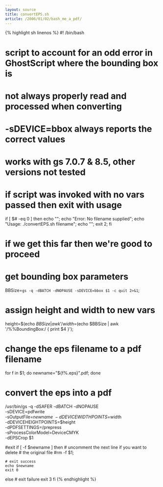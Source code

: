 ```yaml
---
layout: source
title: convertEPS.sh
article: /2006/01/02/bash_me_a_pdf/
---
```


{% highlight sh linenos %}
#! /bin/bash
# script to account for an odd error in GhostScript where the bounding box is 
# not always properly read and processed when converting
# -sDEVICE=bbox always reports the correct values
# works with gs 7.0.7 & 8.5, other versions not tested

# if script was invoked with no vars passed then exit with usage
if [ $# -eq 0 ]
then
	echo "";
	echo "Error: No filename supplied";
	echo "Usage: ./convertEPS.sh filename";
	echo "";
	exit 2;
fi

# if we get this far then we're good to proceed
# get bounding box parameters
BBSize=`gs -q -dBATCH -dNOPAUSE -sDEVICE=bbox $1 -c quit 2>&1`;

# assign height and width to new vars
height=$(echo $BBSize | awk '/%%BoundingBox:/ { print $5 }');
width=$(echo $BBSize | awk '/%%BoundingBox:/ { print $4 }');

# change the eps filename to a pdf filename
for f in $1; do newname="${f%.eps}".pdf; done

# convert the eps into a pdf
/usr/bin/gs -q -dSAFER -dBATCH -dNOPAUSE \
	-sDEVICE=pdfwrite \
	-sOutputFile=$newname \
	-dDEVICEWIDTHPOINTS=$width \
	-dDEVICEHEIGHTPOINTS=$height \
	-dPDFSETTINGS=/prepress \
	-sProcessColorModel=DeviceCMYK \
	-dEPSCrop $1

#exit
if [ -f $newname ] 
then
	# uncomment the next line if you want to delete
	# the original file
	#rm -f $1;
	
	# exit success
	echo $newname
	exit 0
else
	# exit failure
	exit 3
fi
{% endhighlight %}